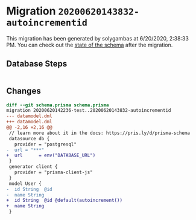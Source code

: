 # Migration `20200620143832-autoincrementid`

This migration has been generated by solygambas at 6/20/2020, 2:38:33 PM.
You can check out the [state of the schema](./schema.prisma) after the migration.

## Database Steps

```sql

```

## Changes

```diff
diff --git schema.prisma schema.prisma
migration 20200620142236-test..20200620143832-autoincrementid
--- datamodel.dml
+++ datamodel.dml
@@ -2,16 +2,16 @@
 // learn more about it in the docs: https://pris.ly/d/prisma-schema
 datasource db {
   provider = "postgresql"
-  url = "***"
+  url      = env("DATABASE_URL")
 }
 generator client {
   provider = "prisma-client-js"
 }
 model User {
-  id String  @id
-  name String
+  id String  @id @default(autoincrement())
+  name String 
 }
```


